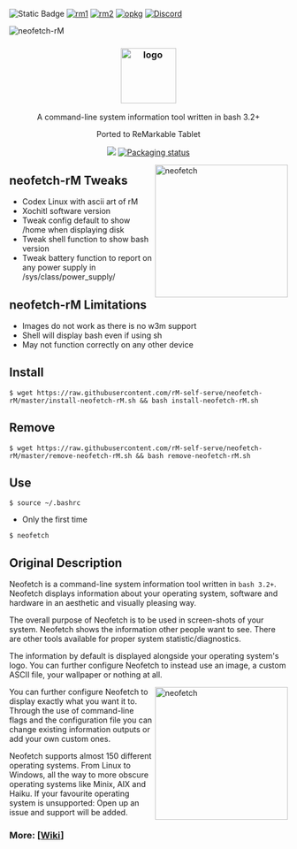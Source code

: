![Static Badge](https://img.shields.io/badge/reMarkable-v3.9.4-green)
[![rm1](https://img.shields.io/badge/rM1-supported-green)](https://remarkable.com/store/remarkable)
[![rm2](https://img.shields.io/badge/rM2-supported-green)](https://remarkable.com/store/remarkable-2)
[![opkg](https://img.shields.io/badge/OPKG-neofetch-blue)](https://toltec-dev.org/)
[![Discord](https://img.shields.io/discord/385916768696139794.svg?label=reMarkable&logo=discord&logoColor=ffffff&color=7389D8&labelColor=6A7EC2)](https://discord.gg/ATqQGfu)

![neofetch-rM](https://github.com/rM-self-serve/webinterface-wifi/assets/122753594/6d3e3492-c5a4-4cb0-8900-f6d42ef21197)
<h3 align="center"><img src="https://i.imgur.com/ZQI2EYz.png" alt="logo" height="100px"></h3>
<p align="center">A command-line system information tool written in bash 3.2+</p>
<p align="center">Ported to ReMarkable Tablet</p>

<p align="center">
<a href="./LICENSE.md"><img src="https://img.shields.io/badge/license-MIT-blue.svg"></a>
<a href="https://repology.org/metapackage/neofetch"><img src="https://repology.org/badge/tiny-repos/neofetch.svg" alt="Packaging status"></a>
</p>

<img src="https://i.imgur.com/GFmC5Ad.png" alt="neofetch" align="right" height="240px">

## neofetch-rM Tweaks

- Codex Linux with ascii art of rM
- Xochitl software version
- Tweak config default to show /home when displaying disk
- Tweak shell function to show bash version
- Tweak battery function to report on any power supply in /sys/class/power_supply/

## neofetch-rM Limitations

- Images do not work as there is no w3m support
- Shell will display bash even if using sh
- May not function correctly on any other device

## Install

`$ wget https://raw.githubusercontent.com/rM-self-serve/neofetch-rM/master/install-neofetch-rM.sh && bash install-neofetch-rM.sh`

## Remove

`$ wget https://raw.githubusercontent.com/rM-self-serve/neofetch-rM/master/remove-neofetch-rM.sh && bash remove-neofetch-rM.sh`

## Use

`$ source ~/.bashrc` 
-  Only the first time

`$ neofetch`

## Original Description

Neofetch is a command-line system information tool written in `bash 3.2+`. Neofetch displays information about your operating system, software and hardware in an aesthetic and visually pleasing way.

The overall purpose of Neofetch is to be used in screen-shots of your system. Neofetch shows the information other people want to see. There are other tools available for proper system statistic/diagnostics.

The information by default is displayed alongside your operating system's logo. You can further configure Neofetch to instead use an image, a custom ASCII file, your wallpaper or nothing at all.

<img src="https://i.imgur.com/lUrkQBN.png" alt="neofetch" align="right" height="240px">

You can further configure Neofetch to display exactly what you want it to. Through the use of command-line flags and the configuration file you can change existing information outputs or add your own custom ones.

Neofetch supports almost 150 different operating systems. From Linux to Windows, all the way to more obscure operating systems like Minix, AIX and Haiku. If your favourite operating system is unsupported: Open up an issue and support will be added.


### More: \[[Wiki](https://github.com/dylanaraps/neofetch/wiki)\]
